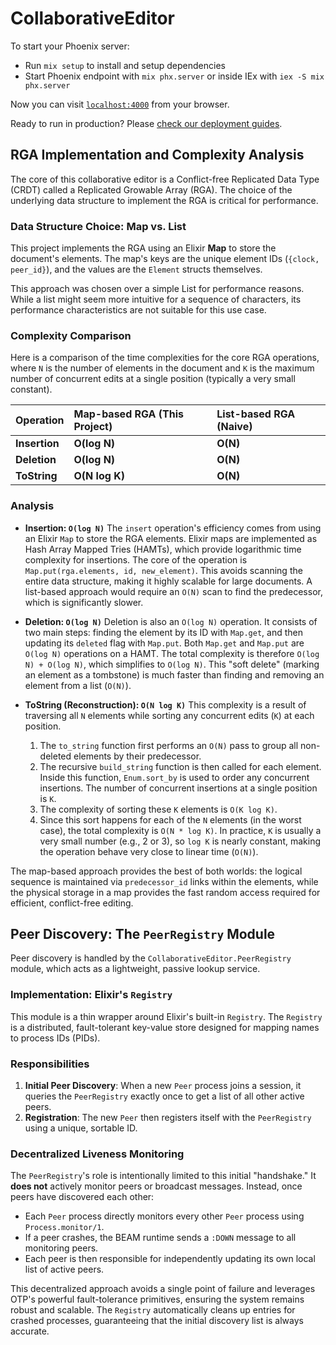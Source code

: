 # CollaborativeEditor

To start your Phoenix server:

-   Run `mix setup` to install and setup dependencies
-   Start Phoenix endpoint with `mix phx.server` or inside IEx with `iex -S mix phx.server`

Now you can visit [`localhost:4000`](http://localhost:4000) from your browser.

Ready to run in production? Please [check our deployment guides](https://hexdocs.pm/phoenix/deployment.html).

## RGA Implementation and Complexity Analysis

The core of this collaborative editor is a Conflict-free Replicated Data Type (CRDT) called a Replicated Growable Array (RGA). The choice of the underlying data structure to implement the RGA is critical for performance.

### Data Structure Choice: Map vs. List

This project implements the RGA using an Elixir **Map** to store the document's elements. The map's keys are the unique element IDs (`{clock, peer_id}`), and the values are the `Element` structs themselves.

This approach was chosen over a simple List for performance reasons. While a list might seem more intuitive for a sequence of characters, its performance characteristics are not suitable for this use case.

### Complexity Comparison

Here is a comparison of the time complexities for the core RGA operations, where `N` is the number of elements in the document and `K` is the maximum number of concurrent edits at a single position (typically a very small constant).

| Operation     | Map-based RGA (This Project) | List-based RGA (Naive) |
| :------------ | :--------------------------- | :--------------------- |
| **Insertion** | **O(log N)**                 | **O(N)**               |
| **Deletion**  | **O(log N)**                 | **O(N)**               |
| **ToString**  | **O(N log K)**               | **O(N)**               |

### Analysis

-   **Insertion: `O(log N)`**
    The `insert` operation's efficiency comes from using an Elixir `Map` to store the RGA elements. Elixir maps are implemented as Hash Array Mapped Tries (HAMTs), which provide logarithmic time complexity for insertions. The core of the operation is `Map.put(rga.elements, id, new_element)`. This avoids scanning the entire data structure, making it highly scalable for large documents. A list-based approach would require an `O(N)` scan to find the predecessor, which is significantly slower.

-   **Deletion: `O(log N)`**
    Deletion is also an `O(log N)` operation. It consists of two main steps: finding the element by its ID with `Map.get`, and then updating its `deleted` flag with `Map.put`. Both `Map.get` and `Map.put` are `O(log N)` operations on a HAMT. The total complexity is therefore `O(log N) + O(log N)`, which simplifies to `O(log N)`. This "soft delete" (marking an element as a tombstone) is much faster than finding and removing an element from a list (`O(N)`).

-   **ToString (Reconstruction): `O(N log K)`**
    This complexity is a result of traversing all `N` elements while sorting any concurrent edits (`K`) at each position.
    1.  The `to_string` function first performs an `O(N)` pass to group all non-deleted elements by their predecessor.
    2.  The recursive `build_string` function is then called for each element. Inside this function, `Enum.sort_by` is used to order any concurrent insertions. The number of concurrent insertions at a single position is `K`.
    3.  The complexity of sorting these `K` elements is `O(K log K)`.
    4.  Since this sort happens for each of the `N` elements (in the worst case), the total complexity is `O(N * log K)`. In practice, `K` is usually a very small number (e.g., 2 or 3), so `log K` is nearly constant, making the operation behave very close to linear time (`O(N)`).

The map-based approach provides the best of both worlds: the logical sequence is maintained via `predecessor_id` links within the elements, while the physical storage in a map provides the fast random access required for efficient, conflict-free editing.

## Peer Discovery: The `PeerRegistry` Module

Peer discovery is handled by the `CollaborativeEditor.PeerRegistry` module, which acts as a lightweight, passive lookup service.

### Implementation: Elixir's `Registry`

This module is a thin wrapper around Elixir's built-in `Registry`. The `Registry` is a distributed, fault-tolerant key-value store designed for mapping names to process IDs (PIDs).

### Responsibilities

1.  **Initial Peer Discovery**: When a new `Peer` process joins a session, it queries the `PeerRegistry` exactly once to get a list of all other active peers.
2.  **Registration**: The new `Peer` then registers itself with the `PeerRegistry` using a unique, sortable ID.

### Decentralized Liveness Monitoring

The `PeerRegistry`'s role is intentionally limited to this initial "handshake." It **does not** actively monitor peers or broadcast messages. Instead, once peers have discovered each other:

-   Each `Peer` process directly monitors every other `Peer` process using `Process.monitor/1`.
-   If a peer crashes, the BEAM runtime sends a `:DOWN` message to all monitoring peers.
-   Each peer is then responsible for independently updating its own local list of active peers.

This decentralized approach avoids a single point of failure and leverages OTP's powerful fault-tolerance primitives, ensuring the system remains robust and scalable. The `Registry` automatically cleans up entries for crashed processes, guaranteeing that the initial discovery list is always accurate.
